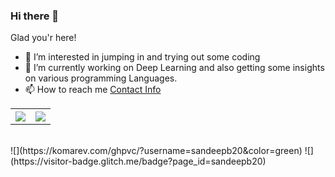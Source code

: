 ### Hi there 👋
Glad you'r here!

<!--
**sandeepb20/sandeepb20** is a ✨ _special_ ✨ repository because its `README.md` (this file) appears on your GitHub profile.

Here are some ideas to get you started:

- 🔭 I’m currently working on ...
- 🌱 I’m currently learning ...
- 👯 I’m looking to collaborate on ...
- 🤔 I’m looking for help with ...
- 💬 Ask me about ...
- 📫 How to reach me: ...
- 😄 Pronouns: ...
- ⚡ Fun fact: ...
-->

- 🔭 I’m interested in jumping in and trying out some coding
- 🌱 I’m currently working on Deep Learning and also getting some insights on various programming Languages.
- 📫 How to reach me [Contact Info](https://sandeepb20.github.io/#contact)

<table style="width:100%">
  <tr>
    <th><img src="https://github-readme-stats.vercel.app/api?username=sandeepb20&show_icons=true&hide_border=true&hide=issues" /></th>
    <th><img src="https://github-readme-stats.vercel.app/api/top-langs/?username=sandeepb20&layout=compact&langs_count=8" /></th>
  </tr>
</table>
<br>
![](https://komarev.com/ghpvc/?username=sandeepb20&color=green)
![](https://visitor-badge.glitch.me/badge?page_id=sandeepb20)
